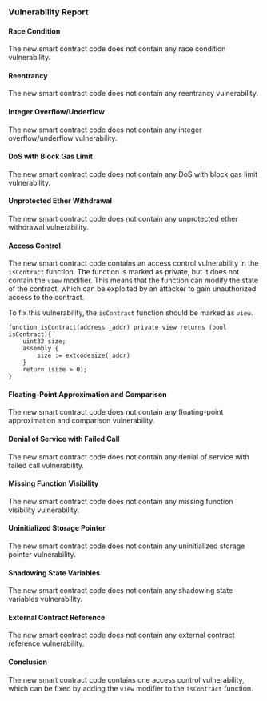 

### Vulnerability Report

#### Race Condition

The new smart contract code does not contain any race condition vulnerability.

#### Reentrancy

The new smart contract code does not contain any reentrancy vulnerability.

#### Integer Overflow/Underflow

The new smart contract code does not contain any integer overflow/underflow vulnerability.

#### DoS with Block Gas Limit

The new smart contract code does not contain any DoS with block gas limit vulnerability.

#### Unprotected Ether Withdrawal

The new smart contract code does not contain any unprotected ether withdrawal vulnerability.

#### Access Control

The new smart contract code contains an access control vulnerability in the `isContract` function. The function is marked as private, but it does not contain the `view` modifier. This means that the function can modify the state of the contract, which can be exploited by an attacker to gain unauthorized access to the contract.

To fix this vulnerability, the `isContract` function should be marked as `view`.

```Solidity
function isContract(address _addr) private view returns (bool isContract){
    uint32 size;
    assembly {
        size := extcodesize(_addr)
    }
    return (size > 0);
}
```

#### Floating-Point Approximation and Comparison

The new smart contract code does not contain any floating-point approximation and comparison vulnerability.

#### Denial of Service with Failed Call

The new smart contract code does not contain any denial of service with failed call vulnerability.

#### Missing Function Visibility

The new smart contract code does not contain any missing function visibility vulnerability.

#### Uninitialized Storage Pointer

The new smart contract code does not contain any uninitialized storage pointer vulnerability.

#### Shadowing State Variables

The new smart contract code does not contain any shadowing state variables vulnerability.

#### External Contract Reference

The new smart contract code does not contain any external contract reference vulnerability.

#### Conclusion

The new smart contract code contains one access control vulnerability, which can be fixed by adding the `view` modifier to the `isContract` function.